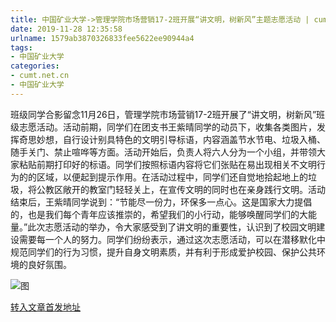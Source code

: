 ```yaml
---
title: 中国矿业大学->管理学院市场营销17-2班开展“讲文明，树新风”主题志愿活动 | cumt.net.cn
date: 2019-11-28 12:35:58
urlname: 1579ab3870326833fee5622ee90944a4
tags: 
- 中国矿业大学
categories:
- cumt.net.cn
- 中国矿业大学
---
```

班级同学合影留念11月26日，管理学院市场营销17-2班开展了“讲文明，树新风”班级志愿活动。活动前期，同学们在团支书王紫晴同学的动员下，收集各类图片，发挥奇思妙想，自行设计别具特色的文明引导标语，内容涵盖节水节电、垃圾入桶、随手关门、禁止喧哗等方面。活动开始后，负责人将六人分为一个小组，并带领大家粘贴前期打印好的标语。同学们按照标语内容将它们张贴在易出现相关不文明行为的的区域，以便起到提示作用。在活动过程中，同学们还自觉地拾起地上的垃圾，将公教区敞开的教室门轻轻关上，在宣传文明的同时也在亲身践行文明。活动结束后，王紫晴同学说到：“节能尽一份力，环保多一点心。这是国家大力提倡的，也是我们每个青年应该推崇的，希望我们的小行动，能够唤醒同学们的大能量。”此次志愿活动的举办，令大家感受到了讲文明的重要性，认识到了校园文明建设需要每一个人的努力。同学们纷纷表示，通过这次志愿活动，可以在潜移默化中规范同学们的行为习惯，提升自身文明素质，并有利于形成爱护校园、保护公共环境的良好氛围。

![图](http://xwzx.cumt.edu.cn/_upload/article/images/72/65/02e6ab444d5e982ce41d8a68753d/77634d73-e3f8-4436-85b3-4ecbf1f2f07e.jpg)

[转入文章首发地址](http://xwzx.cumt.edu.cn/6a/d0/c523a551632/page.htm)